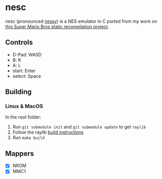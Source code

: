 # nesc

nesc (pronounced [nessy](https://github.com/nathsou/nessy)) is a NES emulator in C ported from my work on [this Super Mario Bros static recompilation project](https://github.com/nathsou/smb).

## Controls

- D-Pad: WASD
- B: K
- A: L
- start: Enter
- select: Space

## Building

### Linux & MacOS

In the root folder:

1. Run `git submodule init` and `git submodule update` to get `raylib`
2. Follow the raylib [build instructions](https://github.com/raylib-extras/raylib-quickstart)
3. Run `make build`

## Mappers
- [x] NROM
- [x] MMC1
